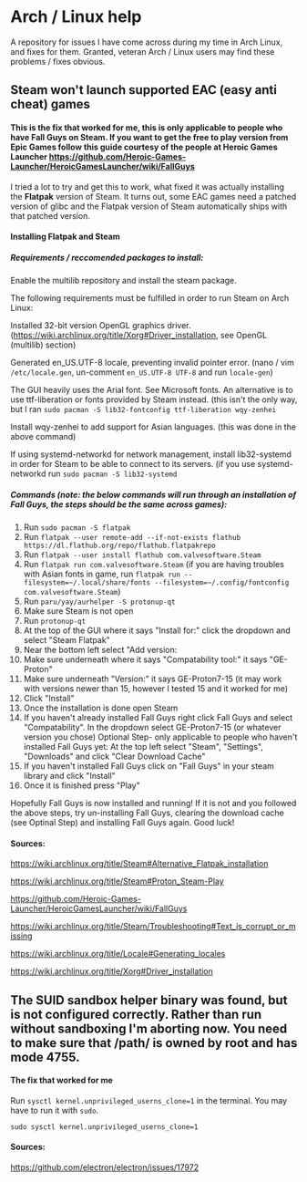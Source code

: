 # Arch / Linux help
A repository for issues I have come across during my time in Arch Linux, and fixes for them. Granted, veteran Arch / Linux users may find these problems / fixes obvious.

## Steam won't launch supported EAC (easy anti cheat) games
#### This is the fix that worked for me, this is only applicable to people who have Fall Guys on Steam. If you want to get the free to play version from Epic Games follow this guide courtesy of the people at Heroic Games Launcher https://github.com/Heroic-Games-Launcher/HeroicGamesLauncher/wiki/FallGuys

I tried a lot to try and get this to work, what fixed it was actually installing the **Flatpak** version of Steam. It turns out, some EAC games need a patched version of glibc and the Flatpak version of Steam automatically ships with that patched version.

#### Installing Flatpak and Steam
##### Requirements / reccomended packages to install:
Enable the multilib repository and install the steam package.

The following requirements must be fulfilled in order to run Steam on Arch Linux:

Installed 32-bit version OpenGL graphics driver. (https://wiki.archlinux.org/title/Xorg#Driver_installation, see OpenGL (multilib) section)

Generated en_US.UTF-8 locale, preventing invalid pointer error. (nano / vim `/etc/locale.gen`, un-comment `en_US.UTF-8 UTF-8` and run `locale-gen`)

The GUI heavily uses the Arial font. See Microsoft fonts. An alternative is to use ttf-liberation or fonts provided by Steam instead. (this isn't the       only way, but I ran `sudo pacman -S lib32-fontconfig ttf-liberation wqy-zenhei`

Install wqy-zenhei to add support for Asian languages. (this was done in the above command)

If using systemd-networkd for network management, install lib32-systemd in order for Steam to be able to connect to its servers. (if you use systemd-       networkd run `sudo pacman -S lib32-systemd`

##### Commands (note: the below commands will run through an installation of Fall Guys, the steps should be the same across games):

1. Run `sudo pacman -S flatpak`
2. Run `flatpak --user remote-add --if-not-exists flathub https://dl.flathub.org/repo/flathub.flatpakrepo`
3. Run `flatpak --user install flathub com.valvesoftware.Steam`
4. Run `flatpak run com.valvesoftware.Steam` (if you are having troubles with Asian fonts in game, run `flatpak run --filesystem=~/.local/share/fonts --filesystem=~/.config/fontconfig  com.valvesoftware.Steam`)
5. Run `paru/yay/aurhelper -S protonup-qt`
6. Make sure Steam is not open
7. Run `protonup-qt`
8. At the top of the GUI where it says "Install for:" click the dropdown and select "Steam Flatpak"
9. Near the bottom left select "Add version:
10. Make sure underneath where it says "Compatability tool:" it says "GE-Proton"
11. Make sure underneath "Version:" it says GE-Proton7-15 (it may work with versions newer than 15, however I tested 15 and it worked for me)
12. Click "Install"
13. Once the installation is done open Steam
14. If you haven't already installed Fall Guys right click Fall Guys and select "Compatability". In the dropdown select GE-Proton7-15 (or whatever version you chose)
Optional Step- only applicable to people who haven't installed Fall Guys yet: At the top left select "Steam", "Settings", "Downloads" and click "Clear Download Cache"
15. If you haven't installed Fall Guys click on "Fall Guys" in your steam library and click "Install"
16. Once it is finished press "Play"

Hopefully Fall Guys is now installed and running! If it is not and you followed the above steps, try un-installing Fall Guys, clearing the download cache (see Optinal Step) and installing Fall Guys again. Good luck!
#### Sources:
https://wiki.archlinux.org/title/Steam#Alternative_Flatpak_installation

https://wiki.archlinux.org/title/Steam#Proton_Steam-Play

https://github.com/Heroic-Games-Launcher/HeroicGamesLauncher/wiki/FallGuys

https://wiki.archlinux.org/title/Steam/Troubleshooting#Text_is_corrupt_or_missing

https://wiki.archlinux.org/title/Locale#Generating_locales

https://wiki.archlinux.org/title/Xorg#Driver_installation



## The SUID sandbox helper binary was found, but is not configured correctly. Rather than run without sandboxing I'm aborting now. You need to make sure that /path/ is owned by root and has mode 4755.
#### The fix that worked for me
Run `sysctl kernel.unprivileged_userns_clone=1` in the terminal. You may have to run it with `sudo`.

`sudo sysctl kernel.unprivileged_userns_clone=1`

#### Sources:
https://github.com/electron/electron/issues/17972
